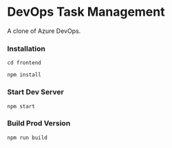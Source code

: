 # DevOps Task Management

A clone of Azure DevOps.


### Installation

```
cd frontend
```

```
npm install
```

### Start Dev Server

```
npm start
```

### Build Prod Version

```
npm run build
```
